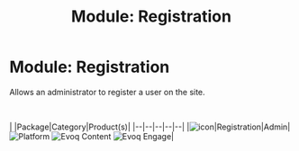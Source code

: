 ﻿---
uid: module-registration
topic: module-registration
locale: en
title: "Module: Registration"
dnneditions: 
dnnversion: 09.02.00
---

# Module: Registration

Allows an administrator to register a user on the site.

 

|  |Package|Category|Product(s)|
|--|--|--|--|--|
|![icon](/images/ico-module-registration.png)|Registration|Admin|![Platform](/images/ico-dnn-platform.png) ![Evoq Content](/images/ico-evoq-content.png) ![Evoq Engage](/images/ico-evoq-engage.png)|
